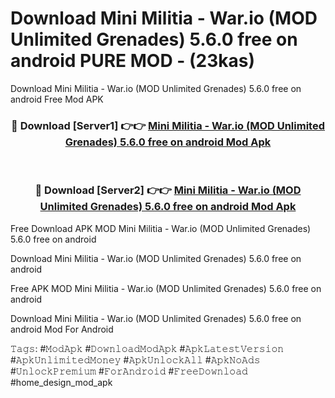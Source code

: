 # Download Mini Militia - War.io (MOD Unlimited Grenades) 5.6.0 free on android PURE MOD - (23kas)
Download Mini Militia - War.io (MOD Unlimited Grenades) 5.6.0 free on android Free Mod APK

<div align="center">
<h3>🔴 Download [Server1] 👉👉 <a href="https://apk-comot.site?title=Mini_Militia_-_War.io_(MOD_Unlimited_Grenades)_5.6.0_free_on_android">Mini Militia - War.io (MOD Unlimited Grenades) 5.6.0 free on android Mod Apk</a></h3><br>

<h3>🔴 Download [Server2] 👉👉 <a href="https://apk-comot.site?title=Mini_Militia_-_War.io_(MOD_Unlimited_Grenades)_5.6.0_free_on_android">Mini Militia - War.io (MOD Unlimited Grenades) 5.6.0 free on android Mod Apk</a></h3>
</div>


Free Download APK MOD Mini Militia - War.io (MOD Unlimited Grenades) 5.6.0 free on android

Download Mini Militia - War.io (MOD Unlimited Grenades) 5.6.0 free on android 

Free APK MOD Mini Militia - War.io (MOD Unlimited Grenades) 5.6.0 free on android 

Download Mini Militia - War.io (MOD Unlimited Grenades) 5.6.0 free on android Mod For Android

𝚃𝚊𝚐𝚜: #𝙼𝚘𝚍𝙰𝚙𝚔 #𝙳𝚘𝚠𝚗𝚕𝚘𝚊𝚍𝙼𝚘𝚍𝙰𝚙𝚔 #𝙰𝚙𝚔𝙻𝚊𝚝𝚎𝚜𝚝𝚅𝚎𝚛𝚜𝚒𝚘𝚗 #𝙰𝚙𝚔𝚄𝚗𝚕𝚒𝚖𝚒𝚝𝚎𝚍𝙼𝚘𝚗𝚎𝚢 #𝙰𝚙𝚔𝚄𝚗𝚕𝚘𝚌𝚔𝙰𝚕𝚕 #𝙰𝚙𝚔𝙽𝚘𝙰𝚍𝚜 #𝚄𝚗𝚕𝚘𝚌𝚔𝙿𝚛𝚎𝚖𝚒𝚞𝚖 #𝙵𝚘𝚛𝙰𝚗𝚍𝚛𝚘𝚒𝚍 #𝙵𝚛𝚎𝚎𝙳𝚘𝚠𝚗𝚕𝚘𝚊𝚍 #home_design_mod_apk